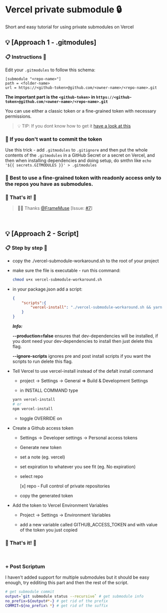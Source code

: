 # Vercel private submodule 🔒

Short and easy tutorial for using private submodules on Vercel

## 💡 [Approach 1 - .gitmodules]
### 📋 Instructions 🚀

Edit your `.gitmodules` to follow this schema: 

```
[submodule "<repo-name>"]
path = <folder-name>
url = https://<github-token>@github.com/<owner-name>/<repo-name>.git
```

**The important part is the `<github-token>` in `https://<github-token>@github.com/<owner-name>/<repo-name>.git`**

You can use either a classic token or a fine-grained token with necessary permissions.

> 💡 TIP: If you dont know how to get it [have a look at this](https://docs.github.com/en/enterprise-server@3.6/authentication/keeping-your-account-and-data-secure/managing-your-personal-access-tokens)


### 🤫 If you don't want to commit the token

Use this trick - add `.gitmodules` to `.gitignore` and then put the whole contents of the `.gitmodules` in a GitHub Secret or a secret on Vercel, and then when installing dependencies and doing setup, do smthn like `echo '${{ secrets.GITMODULES }}' > .gitmodules`

### 🔐 Best to use a fine-grained token with readonly access only to the repos you have as submodules.

### 🎉 That's it! 🎉

> 🤝🏽 Thanks [@FrameMuse](https://github.com/FrameMuse) [Issue: [#7](https://github.com/beeinger/vercel-private-submodule/issues/7)]

<br/>

## 💡 [Approach 2 - Script] 

### 📋 Step by step 🚀

- copy the ./vercel-submodule-workaround.sh to the root of your project

- make sure the file is executable - run this command:

    ```bash
    chmod u+x vercel-submodule-workaround.sh
    ```

- in your package.json add a script:

    ```json
    {
        "scripts":{
            "vercel-install": "./vercel-submodule-workaround.sh && yarn --ignore-scripts --production=false",
        }
    }
    ```
    ***Info:*** 
    
    **--production=false** ensures that dev-dependencies will be installed, if you dont need your dev-dependencies to install then just delete this flag.

    **--ignore-scripts** ignores pre and post install scripts if you want the scripts to run delete this flag.

- Tell Vercel to use vercel-install instead of the defalt install command

    - project -> Settings -> General => Build & Development Settings

    - in INSTALL COMMAND type 
    
    ```bash 
    yarn vercel-install 
    # or 
    npm vercel-install
    ```

    - toggle OVERRIDE on

- Create a Github access token

    - Settings -> Developer settings -> Personal access tokens

    - Generate new token
     
    - set a note (eg. vercel)

    - set expiration to whatever you see fit (eg. No expiration)

    - select repo
    
        [x] repo - Full control of private repositories
    
    - copy the generated token

- Add the token to Vercel Environment Variables

    - Project -> Settings -> Environment Variables

    - add a new variable called GITHUB_ACCESS_TOKEN and with value of the token you just copied

### 🎉 That's it! 🎉

<br/>

### + Post Scriptum

I haven't added support for multiple submodules but it should be easy enough, try edditing this part and then the rest of the script.

```bash
# get submodule commit
output=`git submodule status --recursive` # get submodule info
no_prefix=${output#*-} # get rid of the prefix
COMMIT=${no_prefix% *} # get rid of the suffix
```
